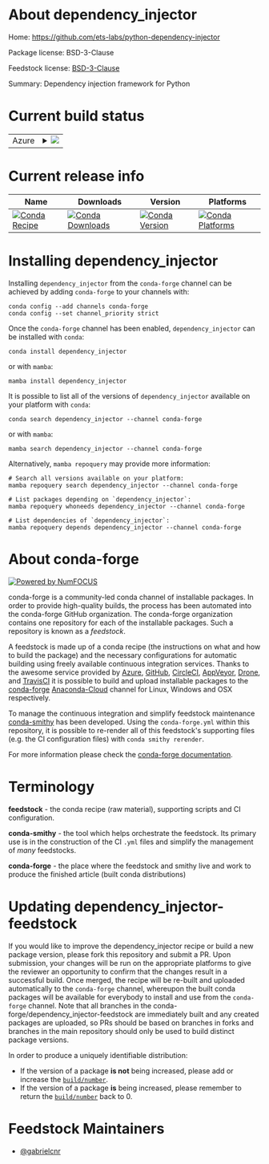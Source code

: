 About dependency_injector
=========================

Home: https://github.com/ets-labs/python-dependency-injector

Package license: BSD-3-Clause

Feedstock license: [BSD-3-Clause](https://github.com/conda-forge/dependency_injector-feedstock/blob/main/LICENSE.txt)

Summary: Dependency injection framework for Python

Current build status
====================


<table>
    
  <tr>
    <td>Azure</td>
    <td>
      <details>
        <summary>
          <a href="https://dev.azure.com/conda-forge/feedstock-builds/_build/latest?definitionId=13859&branchName=main">
            <img src="https://dev.azure.com/conda-forge/feedstock-builds/_apis/build/status/dependency_injector-feedstock?branchName=main">
          </a>
        </summary>
        <table>
          <thead><tr><th>Variant</th><th>Status</th></tr></thead>
          <tbody><tr>
              <td>linux_64_python3.10.____cpython</td>
              <td>
                <a href="https://dev.azure.com/conda-forge/feedstock-builds/_build/latest?definitionId=13859&branchName=main">
                  <img src="https://dev.azure.com/conda-forge/feedstock-builds/_apis/build/status/dependency_injector-feedstock?branchName=main&jobName=linux&configuration=linux_64_python3.10.____cpython" alt="variant">
                </a>
              </td>
            </tr><tr>
              <td>linux_64_python3.7.____cpython</td>
              <td>
                <a href="https://dev.azure.com/conda-forge/feedstock-builds/_build/latest?definitionId=13859&branchName=main">
                  <img src="https://dev.azure.com/conda-forge/feedstock-builds/_apis/build/status/dependency_injector-feedstock?branchName=main&jobName=linux&configuration=linux_64_python3.7.____cpython" alt="variant">
                </a>
              </td>
            </tr><tr>
              <td>linux_64_python3.8.____cpython</td>
              <td>
                <a href="https://dev.azure.com/conda-forge/feedstock-builds/_build/latest?definitionId=13859&branchName=main">
                  <img src="https://dev.azure.com/conda-forge/feedstock-builds/_apis/build/status/dependency_injector-feedstock?branchName=main&jobName=linux&configuration=linux_64_python3.8.____cpython" alt="variant">
                </a>
              </td>
            </tr><tr>
              <td>linux_64_python3.9.____cpython</td>
              <td>
                <a href="https://dev.azure.com/conda-forge/feedstock-builds/_build/latest?definitionId=13859&branchName=main">
                  <img src="https://dev.azure.com/conda-forge/feedstock-builds/_apis/build/status/dependency_injector-feedstock?branchName=main&jobName=linux&configuration=linux_64_python3.9.____cpython" alt="variant">
                </a>
              </td>
            </tr><tr>
              <td>osx_64_python3.10.____cpython</td>
              <td>
                <a href="https://dev.azure.com/conda-forge/feedstock-builds/_build/latest?definitionId=13859&branchName=main">
                  <img src="https://dev.azure.com/conda-forge/feedstock-builds/_apis/build/status/dependency_injector-feedstock?branchName=main&jobName=osx&configuration=osx_64_python3.10.____cpython" alt="variant">
                </a>
              </td>
            </tr><tr>
              <td>osx_64_python3.7.____cpython</td>
              <td>
                <a href="https://dev.azure.com/conda-forge/feedstock-builds/_build/latest?definitionId=13859&branchName=main">
                  <img src="https://dev.azure.com/conda-forge/feedstock-builds/_apis/build/status/dependency_injector-feedstock?branchName=main&jobName=osx&configuration=osx_64_python3.7.____cpython" alt="variant">
                </a>
              </td>
            </tr><tr>
              <td>osx_64_python3.8.____cpython</td>
              <td>
                <a href="https://dev.azure.com/conda-forge/feedstock-builds/_build/latest?definitionId=13859&branchName=main">
                  <img src="https://dev.azure.com/conda-forge/feedstock-builds/_apis/build/status/dependency_injector-feedstock?branchName=main&jobName=osx&configuration=osx_64_python3.8.____cpython" alt="variant">
                </a>
              </td>
            </tr><tr>
              <td>osx_64_python3.9.____cpython</td>
              <td>
                <a href="https://dev.azure.com/conda-forge/feedstock-builds/_build/latest?definitionId=13859&branchName=main">
                  <img src="https://dev.azure.com/conda-forge/feedstock-builds/_apis/build/status/dependency_injector-feedstock?branchName=main&jobName=osx&configuration=osx_64_python3.9.____cpython" alt="variant">
                </a>
              </td>
            </tr><tr>
              <td>win_64_python3.10.____cpython</td>
              <td>
                <a href="https://dev.azure.com/conda-forge/feedstock-builds/_build/latest?definitionId=13859&branchName=main">
                  <img src="https://dev.azure.com/conda-forge/feedstock-builds/_apis/build/status/dependency_injector-feedstock?branchName=main&jobName=win&configuration=win_64_python3.10.____cpython" alt="variant">
                </a>
              </td>
            </tr><tr>
              <td>win_64_python3.7.____cpython</td>
              <td>
                <a href="https://dev.azure.com/conda-forge/feedstock-builds/_build/latest?definitionId=13859&branchName=main">
                  <img src="https://dev.azure.com/conda-forge/feedstock-builds/_apis/build/status/dependency_injector-feedstock?branchName=main&jobName=win&configuration=win_64_python3.7.____cpython" alt="variant">
                </a>
              </td>
            </tr><tr>
              <td>win_64_python3.8.____cpython</td>
              <td>
                <a href="https://dev.azure.com/conda-forge/feedstock-builds/_build/latest?definitionId=13859&branchName=main">
                  <img src="https://dev.azure.com/conda-forge/feedstock-builds/_apis/build/status/dependency_injector-feedstock?branchName=main&jobName=win&configuration=win_64_python3.8.____cpython" alt="variant">
                </a>
              </td>
            </tr><tr>
              <td>win_64_python3.9.____cpython</td>
              <td>
                <a href="https://dev.azure.com/conda-forge/feedstock-builds/_build/latest?definitionId=13859&branchName=main">
                  <img src="https://dev.azure.com/conda-forge/feedstock-builds/_apis/build/status/dependency_injector-feedstock?branchName=main&jobName=win&configuration=win_64_python3.9.____cpython" alt="variant">
                </a>
              </td>
            </tr>
          </tbody>
        </table>
      </details>
    </td>
  </tr>
</table>

Current release info
====================

| Name | Downloads | Version | Platforms |
| --- | --- | --- | --- |
| [![Conda Recipe](https://img.shields.io/badge/recipe-dependency_injector-green.svg)](https://anaconda.org/conda-forge/dependency_injector) | [![Conda Downloads](https://img.shields.io/conda/dn/conda-forge/dependency_injector.svg)](https://anaconda.org/conda-forge/dependency_injector) | [![Conda Version](https://img.shields.io/conda/vn/conda-forge/dependency_injector.svg)](https://anaconda.org/conda-forge/dependency_injector) | [![Conda Platforms](https://img.shields.io/conda/pn/conda-forge/dependency_injector.svg)](https://anaconda.org/conda-forge/dependency_injector) |

Installing dependency_injector
==============================

Installing `dependency_injector` from the `conda-forge` channel can be achieved by adding `conda-forge` to your channels with:

```
conda config --add channels conda-forge
conda config --set channel_priority strict
```

Once the `conda-forge` channel has been enabled, `dependency_injector` can be installed with `conda`:

```
conda install dependency_injector
```

or with `mamba`:

```
mamba install dependency_injector
```

It is possible to list all of the versions of `dependency_injector` available on your platform with `conda`:

```
conda search dependency_injector --channel conda-forge
```

or with `mamba`:

```
mamba search dependency_injector --channel conda-forge
```

Alternatively, `mamba repoquery` may provide more information:

```
# Search all versions available on your platform:
mamba repoquery search dependency_injector --channel conda-forge

# List packages depending on `dependency_injector`:
mamba repoquery whoneeds dependency_injector --channel conda-forge

# List dependencies of `dependency_injector`:
mamba repoquery depends dependency_injector --channel conda-forge
```


About conda-forge
=================

[![Powered by
NumFOCUS](https://img.shields.io/badge/powered%20by-NumFOCUS-orange.svg?style=flat&colorA=E1523D&colorB=007D8A)](https://numfocus.org)

conda-forge is a community-led conda channel of installable packages.
In order to provide high-quality builds, the process has been automated into the
conda-forge GitHub organization. The conda-forge organization contains one repository
for each of the installable packages. Such a repository is known as a *feedstock*.

A feedstock is made up of a conda recipe (the instructions on what and how to build
the package) and the necessary configurations for automatic building using freely
available continuous integration services. Thanks to the awesome service provided by
[Azure](https://azure.microsoft.com/en-us/services/devops/), [GitHub](https://github.com/),
[CircleCI](https://circleci.com/), [AppVeyor](https://www.appveyor.com/),
[Drone](https://cloud.drone.io/welcome), and [TravisCI](https://travis-ci.com/)
it is possible to build and upload installable packages to the
[conda-forge](https://anaconda.org/conda-forge) [Anaconda-Cloud](https://anaconda.org/)
channel for Linux, Windows and OSX respectively.

To manage the continuous integration and simplify feedstock maintenance
[conda-smithy](https://github.com/conda-forge/conda-smithy) has been developed.
Using the ``conda-forge.yml`` within this repository, it is possible to re-render all of
this feedstock's supporting files (e.g. the CI configuration files) with ``conda smithy rerender``.

For more information please check the [conda-forge documentation](https://conda-forge.org/docs/).

Terminology
===========

**feedstock** - the conda recipe (raw material), supporting scripts and CI configuration.

**conda-smithy** - the tool which helps orchestrate the feedstock.
                   Its primary use is in the construction of the CI ``.yml`` files
                   and simplify the management of *many* feedstocks.

**conda-forge** - the place where the feedstock and smithy live and work to
                  produce the finished article (built conda distributions)


Updating dependency_injector-feedstock
======================================

If you would like to improve the dependency_injector recipe or build a new
package version, please fork this repository and submit a PR. Upon submission,
your changes will be run on the appropriate platforms to give the reviewer an
opportunity to confirm that the changes result in a successful build. Once
merged, the recipe will be re-built and uploaded automatically to the
`conda-forge` channel, whereupon the built conda packages will be available for
everybody to install and use from the `conda-forge` channel.
Note that all branches in the conda-forge/dependency_injector-feedstock are
immediately built and any created packages are uploaded, so PRs should be based
on branches in forks and branches in the main repository should only be used to
build distinct package versions.

In order to produce a uniquely identifiable distribution:
 * If the version of a package **is not** being increased, please add or increase
   the [``build/number``](https://docs.conda.io/projects/conda-build/en/latest/resources/define-metadata.html#build-number-and-string).
 * If the version of a package **is** being increased, please remember to return
   the [``build/number``](https://docs.conda.io/projects/conda-build/en/latest/resources/define-metadata.html#build-number-and-string)
   back to 0.

Feedstock Maintainers
=====================

* [@gabrielcnr](https://github.com/gabrielcnr/)

